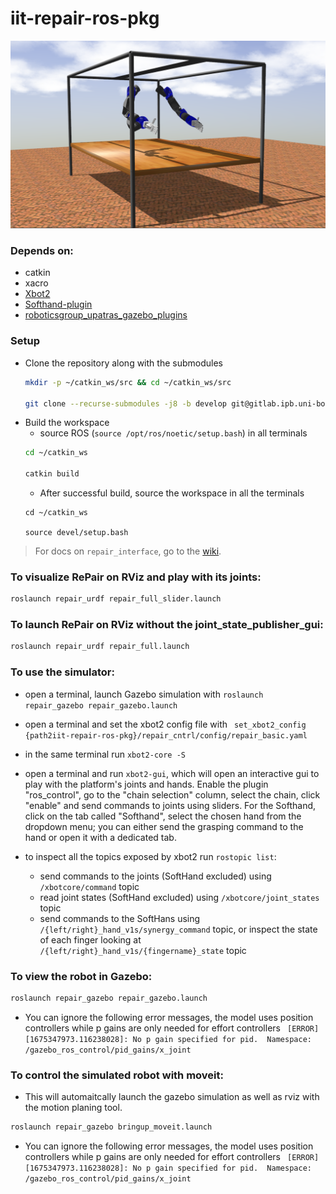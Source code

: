 # iit-repair-ros-pkg

![iit-repair-ros-pkg](repo_imgs/gazebo_sim.png)


### Depends on:
- catkin
- xacro
- [Xbot2](https://advrhumanoids.github.io/xbot2/quickstart.html)
- [Softhand-plugin](https://github.com/vamsikalagaturu/SoftHand-Plugin/tree/synergy_joint)
- [roboticsgroup_upatras_gazebo_plugins](https://github.com/roboticsgroup/roboticsgroup_upatras_gazebo_plugins)

### Setup

- Clone the repository along with the submodules
	```bash
	mkdir -p ~/catkin_ws/src && cd ~/catkin_ws/src

	git clone --recurse-submodules -j8 -b develop git@gitlab.ipb.uni-bonn.de:hrl_software/repair_robot.git
	```
- Build the workspace
	- source ROS (`source /opt/ros/noetic/setup.bash`) in all terminals
	```bash
	cd ~/catkin_ws

	catkin build
	```
	- After successful build, source the workspace in all the terminals
	```
	cd ~/catkin_ws

	source devel/setup.bash
	```

> For docs on `repair_interface`, go to the [wiki](https://gitlab.ipb.uni-bonn.de/hrl_software/repair_robot/-/wikis/home).

### To visualize RePair on RViz and play with its joints:

```bash
roslaunch repair_urdf repair_full_slider.launch 
```

### To launch RePair on RViz without the joint_state_publisher_gui:

```bash
roslaunch repair_urdf repair_full.launch
```

### To use the simulator:

- open a terminal, launch Gazebo simulation with ``` roslaunch repair_gazebo repair_gazebo.launch ```

- open a terminal and set the xbot2 config file with ``` set_xbot2_config {path2iit-repair-ros-pkg}/repair_cntrl/config/repair_basic.yaml```

- in the same terminal run ``` xbot2-core -S ```

- open a terminal and run ``` xbot2-gui ```, which will open an interactive gui to play with the platform's joints and hands. Enable the plugin "ros_control", go to the "chain selection" column, select the chain, click "enable" and send commands to joints using sliders. For the Softhand, click on the tab called "Softhand", select the chosen hand from the dropdown menu; you can either send the grasping command to the hand or open it with a dedicated tab.

- to inspect all the topics exposed by xbot2 run ``` rostopic list ```:
	
	- send commands to the joints (SoftHand excluded) using ```/xbotcore/command``` topic
	- read joint states (SoftHand excluded) using ```/xbotcore/joint_states``` topic
	- send commands to the SoftHans using ```/{left/right}_hand_v1s/synergy_command``` topic, or inspect the state of each finger looking at ```/{left/right}_hand_v1s/{fingername}_state``` topic

### To view the robot in Gazebo:

```bash
roslaunch repair_gazebo repair_gazebo.launch
``` 

- You can ignore the following error messages, the model uses position controllers while p gains are only needed for effort controllers
``` [ERROR] [1675347973.116238028]: No p gain specified for pid.  Namespace: /gazebo_ros_control/pid_gains/x_joint``` 

### To control the simulated robot with moveit:

- This will automaitcally launch the gazebo simulation as well as rviz with the motion planing tool. 

```bash
roslaunch repair_gazebo bringup_moveit.launch
``` 

- You can ignore the following error messages, the model uses position controllers while p gains are only needed for effort controllers ``` [ERROR] [1675347973.116238028]: No p gain specified for pid.  Namespace: /gazebo_ros_control/pid_gains/x_joint``` 


